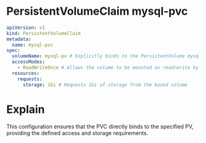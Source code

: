 # PersistentVolumeClaim mysql-pvc

```yaml
apiVersion: v1
kind: PersistentVolumeClaim
metadata:
  name: mysql-pvc
spec:
  volumeName: mysql-pv # Explicitly binds to the PersistentVolume mysql-pv
  accessModes:
    - ReadWriteOnce # Allows the volume to be mounted as read/write by a single node
  resources:
    requests:
      storage: 1Gi # Requests 1Gi of storage from the bound volume
```

# Explain

This configuration ensures that the PVC directly binds to the specified PV, providing the defined access and storage requirements.